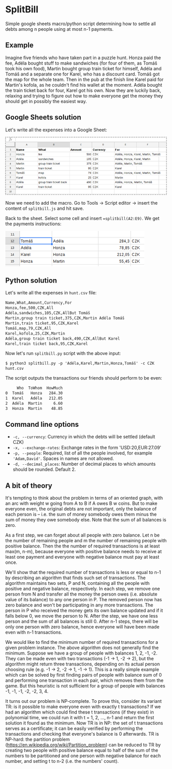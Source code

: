 SplitBill
=========

Simple google sheets macro/python script determining how to settle all debts among n people using at most n-1 payments.

Example
-------

Imagine five friends who have taken part in a puzzle hunt. Honza paid the fee,
Adéla bought stuff to make sandwiches (for four of them, as Tomáš took his own
food), Martin bought group train ticket for himself, Adéla and Tomáš and
a separate one for Karel, who has a discount card. Tomáš got the map for the whole
team. Then in the pub at the finish line Karel paid for Martin's kofola, as he
couldn't find his wallet at the moment. Adéla bought the train ticket back for
four, Karel got his own. Now they are luckily back, relaxing and trying to
figure out how to make everyone get the money they should get in possibly the
easiest way.

Google Sheets solution
----------------------

Let's write all the expenses into a Google Sheet:

![Puzzle hunt expenses](hunt.png)

Now we need to add the macro. Go to Tools → Script editor → insert the content of `splitbill.js` and hit save.

Back to the sheet. Select some cell and insert `=splitbill(A2:E9)`. We get the payments instructions:

![Result](result.png)

Python solution
---------------

Let's write all the expenses in `hunt.csv` file:

```
Name,What,Amount,Currency,For
Honza,fee,500,CZK,All
Adéla,sandwiches,105,CZK,AllBut Tomáš
Martin,group train ticket,375,CZK,Martin Adéla Tomáš
Martin,train ticket,95,CZK,Karel
Tomáš,map,79,CZK,All
Karel,kofola,25,CZK,Martin
Adéla,group train ticket back,490,CZK,AllBut Karel
Karel,train ticket back,95,CZK,Karel
```

Now let's run `splitbill.py` script with the above input:

```
$ python3 splitbill.py -p 'Adéla,Karel,Martin,Honza,Tomáš' -c CZK hunt.csv
```

The script outputs the transactions our friends should perform to be even:

```
     Who  ToWhom  HowMuch
0  Tomáš   Honza   284.30
1  Karel   Adéla   212.05
2  Adéla  Martin     6.60
3  Honza  Martin    48.85
```

Command line options
--------------------

* `-c, --currency`: Currency in which the debts will be settled (default CZK)
* `-x, --exchange-rates`: Exchange rates in the form 'USD:20,EUR:27.09'
* `-p, --people`: Required, list of all the people involved, for example
    `'Adam,David'`. Spaces in names are not allowed.
* `-d, --decimal_places`: Number of decimal places to which amounts should be
    rounded. Default 2.
    
A bit of theory
---------------
It's tempting to think about the problem in terms of an oriented graph, with an arc with weight w going from A to B if A owes B w coins. But to make everyone even, the original debts are not important, only the balance of each person is – i.e. the sum of money somebody owes them minus the sum of money they owe somebody else. Note that the sum of all balances is zero. 

As a first step, we can forget about all people with zero balance. Let n be the number of remaining people and m the number of remaining people with positive balance. Then the the number of required transactions is at least max(m, n-m), because everyone with positive balance needs to receive at least one payment and everyone with negative balance must pay at least once.

We'll show that the required number of transactions is less or equal to n-1 by describing an algorithm that finds such set of transactions. The algorithm maintains two sets, P and N, containing all the people with positive and negative balance, respectively. In each step, we remove one person from N and transfer all the money the person owes (i.e. absolute value of its balance) to any one person in P. The removed person now has zero balance and won't be participating in any more transactions. The person in P who received the money gets its own balance updated and if it falls below 0, we move the person to N. After the step, we have one less person and the sum of all balances is still 0. After n-1 steps, there will be only one person with zero balance, hence everyone will have been made even with n-1 transactions.

We would like to find the minimum number of required transactions for a given problem instance. The above algorithm does not generally find the minimum. Suppose we have a group of people with balances 1, 2, -1, -2. They can be made even with two transactions (-1 → 1, -2 → 2), but the algorithm might return three transactions, depending on its actual person choosing rule (e.g. -1 → 2, -2 → 1, -1 → 1). This is a really simple example which can be solved by first finding pairs of people with balance sum of 0 and performing one transaction in each pair, which removes them from the game. But this heuristic is not sufficient for a group of people with balances -1, -1, -1, -2, -2, 3, 4.

It turns out our problem is NP-complete. To prove this, consider its variant TR: is it possible to make everyone even with exactly t transactions? If we had an algorithm which could find these t transactions (if they exist) in polynomial time, we could run it with t = 1, 2, ..., n-1 and return the first solution it found as the minimum. Now TR is in NP: the set of t transactions serves as a certificate; it can be easily verified by performing the transactions and checking that everyone's balance is 0 afterwards. TR is NP-hard: the partition problem (https://en.wikipedia.org/wiki/Partition_problem) can be reduced to TR by creating two people with positive balance equal to half of the sum of the numbers to be partitioned and one person with negative balance for each number, and setting t to n-2 (i.e. the numbers' count).






